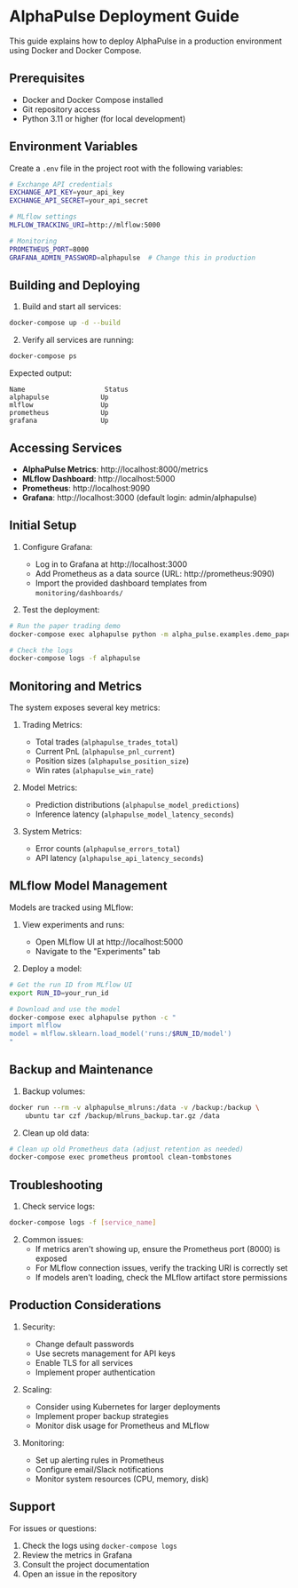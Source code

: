 # AlphaPulse Deployment Guide

This guide explains how to deploy AlphaPulse in a production environment using Docker and Docker Compose.

## Prerequisites

- Docker and Docker Compose installed
- Git repository access
- Python 3.11 or higher (for local development)

## Environment Variables

Create a `.env` file in the project root with the following variables:

```bash
# Exchange API credentials
EXCHANGE_API_KEY=your_api_key
EXCHANGE_API_SECRET=your_api_secret

# MLflow settings
MLFLOW_TRACKING_URI=http://mlflow:5000

# Monitoring
PROMETHEUS_PORT=8000
GRAFANA_ADMIN_PASSWORD=alphapulse  # Change this in production
```

## Building and Deploying

1. Build and start all services:
```bash
docker-compose up -d --build
```

2. Verify all services are running:
```bash
docker-compose ps
```

Expected output:
```
Name                    Status
alphapulse             Up
mlflow                 Up
prometheus             Up
grafana                Up
```

## Accessing Services

- **AlphaPulse Metrics**: http://localhost:8000/metrics
- **MLflow Dashboard**: http://localhost:5000
- **Prometheus**: http://localhost:9090
- **Grafana**: http://localhost:3000 (default login: admin/alphapulse)

## Initial Setup

1. Configure Grafana:
   - Log in to Grafana at http://localhost:3000
   - Add Prometheus as a data source (URL: http://prometheus:9090)
   - Import the provided dashboard templates from `monitoring/dashboards/`

2. Test the deployment:
```bash
# Run the paper trading demo
docker-compose exec alphapulse python -m alpha_pulse.examples.demo_paper_trading

# Check the logs
docker-compose logs -f alphapulse
```

## Monitoring and Metrics

The system exposes several key metrics:

1. Trading Metrics:
   - Total trades (`alphapulse_trades_total`)
   - Current PnL (`alphapulse_pnl_current`)
   - Position sizes (`alphapulse_position_size`)
   - Win rates (`alphapulse_win_rate`)

2. Model Metrics:
   - Prediction distributions (`alphapulse_model_predictions`)
   - Inference latency (`alphapulse_model_latency_seconds`)

3. System Metrics:
   - Error counts (`alphapulse_errors_total`)
   - API latency (`alphapulse_api_latency_seconds`)

## MLflow Model Management

Models are tracked using MLflow:

1. View experiments and runs:
   - Open MLflow UI at http://localhost:5000
   - Navigate to the "Experiments" tab

2. Deploy a model:
```bash
# Get the run ID from MLflow UI
export RUN_ID=your_run_id

# Download and use the model
docker-compose exec alphapulse python -c "
import mlflow
model = mlflow.sklearn.load_model('runs:/$RUN_ID/model')
"
```

## Backup and Maintenance

1. Backup volumes:
```bash
docker run --rm -v alphapulse_mlruns:/data -v /backup:/backup \
    ubuntu tar czf /backup/mlruns_backup.tar.gz /data
```

2. Clean up old data:
```bash
# Clean up old Prometheus data (adjust retention as needed)
docker-compose exec prometheus promtool clean-tombstones
```

## Troubleshooting

1. Check service logs:
```bash
docker-compose logs -f [service_name]
```

2. Common issues:
   - If metrics aren't showing up, ensure the Prometheus port (8000) is exposed
   - For MLflow connection issues, verify the tracking URI is correctly set
   - If models aren't loading, check the MLflow artifact store permissions

## Production Considerations

1. Security:
   - Change default passwords
   - Use secrets management for API keys
   - Enable TLS for all services
   - Implement proper authentication

2. Scaling:
   - Consider using Kubernetes for larger deployments
   - Implement proper backup strategies
   - Monitor disk usage for Prometheus and MLflow

3. Monitoring:
   - Set up alerting rules in Prometheus
   - Configure email/Slack notifications
   - Monitor system resources (CPU, memory, disk)

## Support

For issues or questions:
1. Check the logs using `docker-compose logs`
2. Review the metrics in Grafana
3. Consult the project documentation
4. Open an issue in the repository
